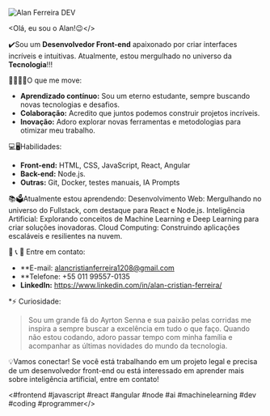 ![Alan Ferreira DEV](https://github.com/Alan-Ferreira-DEV.png)

<Olá, eu sou o Alan!😉</>

✔️Sou um **Desenvolvedor Front-end** apaixonado por criar interfaces incríveis e intuitivas. 
Atualmente, estou mergulhado no universo da **Tecnologia**!!! 

🚶🏽‍♂️‍➡️O que me move:
* **Aprendizado contínuo:** Sou um eterno estudante, sempre buscando novas tecnologias e desafios.
* **Colaboração:** Acredito que juntos podemos construir projetos incríveis.
* **Inovação:** Adoro explorar novas ferramentas e metodologias para otimizar meu trabalho.

💻🖥️Habilidades:
* **Front-end:** HTML, CSS, JavaScript, React, Angular
* **Back-end:** Node.js.
* **Outras:** Git, Docker, testes manuais, IA Prompts

📚🗳️Atualmente estou aprendendo:
Desenvolvimento Web: Mergulhando no universo do Fullstack, com destaque para React e Node.js.
Inteligência Artificial: Explorando conceitos de Machine Learning e Deep Learning para criar soluções inovadoras.
Cloud Computing: Construindo aplicações escaláveis e resilientes na nuvem.

📧 📞 📑 Entre em contato:
* **E-mail: alancristianferreira1208@gmail.com
* **Telefone: +55 011 99557-0135
* **LinkedIn:** https://www.linkedin.com/in/alan-cristian-ferreira/

*⚡ Curiosidade:
> Sou um grande fã do Ayrton Senna e sua paixão pelas corridas me inspira a sempre buscar a excelência em tudo o que faço. 
Quando não estou codando, adoro passar tempo com minha família e acompanhar as últimas novidades do mundo da tecnologia.

💡Vamos conectar!
Se você está trabalhando em um projeto legal e precisa de um desenvolvedor front-end ou está interessado em aprender mais sobre inteligência artificial, entre em contato! 

<#frontend #javascript #react #angular #node  #ai #machinelearning #dev #coding #programmer</> 
